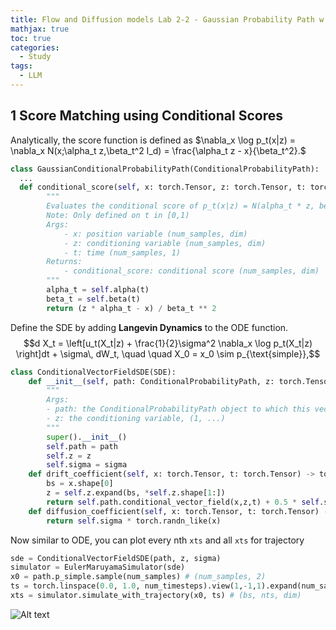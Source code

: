 ```yaml
---
title: Flow and Diffusion models Lab 2-2 - Gaussian Probability Path w Score matching
mathjax: true
toc: true
categories:
  - Study
tags:
  - LLM
---
```


## 1 Score Matching using Conditional Scores
Analytically, the score function is defined as $\nabla_x \log p_t(x|z) = \nabla_x N(x;\alpha_t z,\beta_t^2 I_d) = \frac{\alpha_t z - x}{\beta_t^2}.$
```python
class GaussianConditionalProbabilityPath(ConditionalProbabilityPath):
  ...
  def conditional_score(self, x: torch.Tensor, z: torch.Tensor, t: torch.Tensor) -> torch.Tensor:
        """
        Evaluates the conditional score of p_t(x|z) = N(alpha_t * z, beta_t**2 * I_d)
        Note: Only defined on t in [0,1)
        Args:
            - x: position variable (num_samples, dim)
            - z: conditioning variable (num_samples, dim)
            - t: time (num_samples, 1)
        Returns:
            - conditional_score: conditional score (num_samples, dim)
        """ 
        alpha_t = self.alpha(t)
        beta_t = self.beta(t)
        return (z * alpha_t - x) / beta_t ** 2 
```
Define the SDE by adding **Langevin Dynamics** to the ODE function.
$$d X_t = \left[u_t(X_t|z) + \frac{1}{2}\sigma^2 \nabla_x \log p_t(X_t|z) \right]dt + \sigma\, dW_t, \quad \quad X_0 = x_0 \sim p_{\text{simple}},$$
```python
class ConditionalVectorFieldSDE(SDE):
    def __init__(self, path: ConditionalProbabilityPath, z: torch.Tensor, sigma: float):
        """
        Args:
        - path: the ConditionalProbabilityPath object to which this vector field corresponds
        - z: the conditioning variable, (1, ...)
        """
        super().__init__()
        self.path = path
        self.z = z
        self.sigma = sigma
    def drift_coefficient(self, x: torch.Tensor, t: torch.Tensor) -> torch.Tensor:
        bs = x.shape[0]
        z = self.z.expand(bs, *self.z.shape[1:])
        return self.path.conditional_vector_field(x,z,t) + 0.5 * self.sigma**2 * self.path.conditional_score(x,z,t)
    def diffusion_coefficient(self, x: torch.Tensor, t: torch.Tensor) -> torch.Tensor:
        return self.sigma * torch.randn_like(x)
```
Now similar to ODE, you can plot every nth `xts` and all `xts` for trajectory
```python
sde = ConditionalVectorFieldSDE(path, z, sigma)
simulator = EulerMaruyamaSimulator(sde)
x0 = path.p_simple.sample(num_samples) # (num_samples, 2)
ts = torch.linspace(0.0, 1.0, num_timesteps).view(1,-1,1).expand(num_samples,-1,1).to(device) # (num_samples, nts, 1)
xts = simulator.simulate_with_trajectory(x0, ts) # (bs, nts, dim)
```
![Alt text](/code23/assets/images/2025/25-09-22-difflab2-2_files/gcpp_cs.png)
